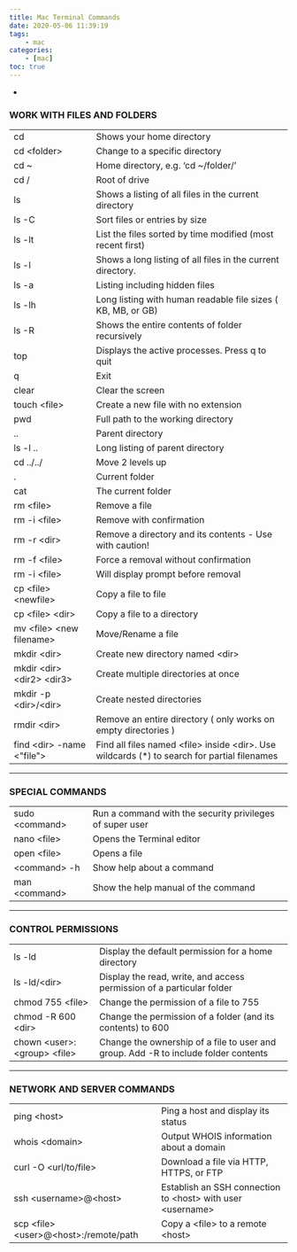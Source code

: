 ```yaml
---
title: Mac Terminal Commands
date: 2020-05-06 11:39:19
tags:
    - mac
categories:
    - [mac]
toc: true
---
```


-

<!-- more -->

### WORK WITH FILES AND FOLDERS

|                                 |                                                                                                  |
| ------------------------------- | ------------------------------------------------------------------------------------------------ |
| cd                              | Shows your home directory                                                                        |
| cd \<folder\>                   | Change to a specific directory                                                                   |
| cd ~                            | Home directory, e.g. ‘cd ~/folder/’                                                              |
| cd /                            | Root of drive                                                                                    |
| ls                              | Shows a listing of all files in the current directory                                            |
| ls -C                           | Sort files or entries by size                                                                    |
| ls -lt                          | List the files sorted by time modified (most recent first)                                       |
| ls -l                           | Shows a long listing of all files in the current directory.                                      |
| ls -a                           | Listing including hidden files                                                                   |
| ls -lh                          | Long listing with human readable file sizes ( KB, MB, or GB)                                     |
| ls -R                           | Shows the entire contents of folder recursively                                                  |
| top                             | Displays the active processes. Press q to quit                                                   |
| q                               | Exit                                                                                             |
| clear                           | Clear the screen                                                                                 |
| touch \<file\>                  | Create a new file with no extension                                                              |
| pwd                             | Full path to the working directory                                                               |
| ..                              | Parent directory                                                                                 |
| ls -l ..                        | Long listing of parent directory                                                                 |
| cd ../../                       | Move 2 levels up                                                                                 |
| .                               | Current folder                                                                                   |
| cat                             | The current folder                                                                               |
| rm \<file\>                     | Remove a file                                                                                    |
| rm -i \<file\>                  | Remove with confirmation                                                                         |
| rm -r \<dir\>                   | Remove a directory and its contents - Use with caution!                                          |
| rm -f \<file\>                  | Force a removal without confirmation                                                             |
| rm -i \<file\>                  | Will display prompt before removal                                                               |
| cp \<file\> \<newfile\>         | Copy a file to file                                                                              |
| cp \<file\> \<dir\>             | Copy a file to a directory                                                                       |
| mv \<file\> \<new filename\>    | Move/Rename a file                                                                               |
| mkdir \<dir\>                   | Create new directory named \<dir\>                                                               |
| mkdir \<dir\> \<dir2\> \<dir3\> | Create multiple directories at once                                                              |
| mkdir -p \<dir\>/\<dir\>        | Create nested directories                                                                        |
| rmdir \<dir\>                   | Remove an entire directory ( only works on empty directories )                                   |
| find \<dir\> -name \<"file\">   | Find all files named \<file\> inside \<dir\>. Use wildcards (\*) to search for partial filenames |

---

### SPECIAL COMMANDS

|                  |                                                          |
| ---------------- | -------------------------------------------------------- |
| sudo \<command\> | Run a command with the security privileges of super user |
| nano \<file\>    | Opens the Terminal editor                                |
| open \<file\>    | Opens a file                                             |
| \<command\> -h   | Show help about a command                                |
| man \<command\>  | Show the help manual of the command                      |

---

### CONTROL PERMISSIONS

|                                  |                                                                                     |
| -------------------------------- | ----------------------------------------------------------------------------------- |
| ls -ld                           | Display the default permission for a home directory                                 |
| ls -ld/\<dir\>                   | Display the read, write, and access permission of a particular folder               |
| chmod 755 \<file\>               | Change the permission of a file to 755                                              |
| chmod -R 600 \<dir\>             | Change the permission of a folder (and its contents) to 600                         |
| chown \<user\>:\<group\> <file\> | Change the ownership of a file to user and group. Add -R to include folder contents |

---

### NETWORK AND SERVER COMMANDS

|                                           |                                                                |
| ----------------------------------------- | -------------------------------------------------------------- |
| ping \<host\>                             | Ping a host and display its status                             |
| whois \<domain\>                          | Output WHOIS information about a domain                        |
| curl -O \<url/to/file\>                   | Download a file via HTTP, HTTPS, or FTP                        |
| ssh \<username\>@\<host\>                 | Establish an SSH connection to \<host\> with user \<username\> |
| scp \<file\>\<user\>@<host\>:/remote/path | Copy a <file\> to a remote <host\>                             |

